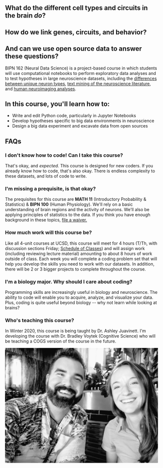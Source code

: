## What do the different cell types and circuits in the brain <i>do</i>?
## How do we link genes, circuits, and behavior?
## And can we use open source data to answer these questions?

BIPN 162 (Neural Data Science) is a project-based course in which students will use computational notebooks to perform exploratory data analyses and to test hypotheses in large neuroscience datasets, including the <a href="https://portal.brain-map.org/">differences between unique neuron types</a>, <a href="https://lisc-tools.github.io/lisc/index.html">text mining of the neuroscience literature</a>, and <a href="https://neurosynth.org/">human neuroimaging analyses</a>.

## In this course, you'll learn how to:
* Write and edit Python code, particularly in Jupyter Notebooks
* Develop hypotheses specific to big data environments in neuroscience
* Design a big data experiment and excavate data from open sources

## FAQs

### I don't know how to code! Can I take this course?
That's okay, and <i>expected.</i> This course is designed for new coders. If you already know how to code, that's also okay. There is endless complexity to these datasets, and lots of code to write.

### I'm missing a prequisite, is that okay?
The prequisites for this course are <b>MATH 11</b> (Introductory Probability & Statistics) & <b>BIPN 100</b> (Human Physiology). We'll rely on a basic understanding of brain regions and the activity of neurons. We'll also be applying principles of statistics to the data. If you think you have enough background in these topics, <a href="https://biology.ucsd.edu/education/undergrad/course/prereq.html">file a waiver.</a>

### How much work will this course be?
Like all 4-unit courses at UCSD, this course will meet for 4 hours (T/Th, with discussion sections Friday; <a href="https://act.ucsd.edu/scheduleOfClasses/scheduleOfClassesStudent.htm">Schedule of Classes</a>) and will assign work (including reviewing lecture material) amounting to about 8 hours of work outside of class. Each week you will complete a coding problem set that will help you develop the skills you need to work with our datasets. In addition, there will be 2 or 3 bigger projects to complete throughout the course.

### I'm a biology major. Why should I care about coding?
Programming skills are increasingly useful in biology and neuroscience. The ability to code will enable you to acquire, analyze, and visualize your data. Plus, coding is quite useful beyond biology -- why not learn while looking at brains?

### Who's teaching this course?
In Winter 2020, this course is being taught by Dr. Ashley Juavinett. I'm developing the course with Dr. Bradley Voytek (Cognitive Science) who will be teaching a COGS version of the course in the future.

![](https://github.com/BIPN162/BIPN162.github.io/blob/master/assets/AshleyBrad.jpeg?raw=true)
